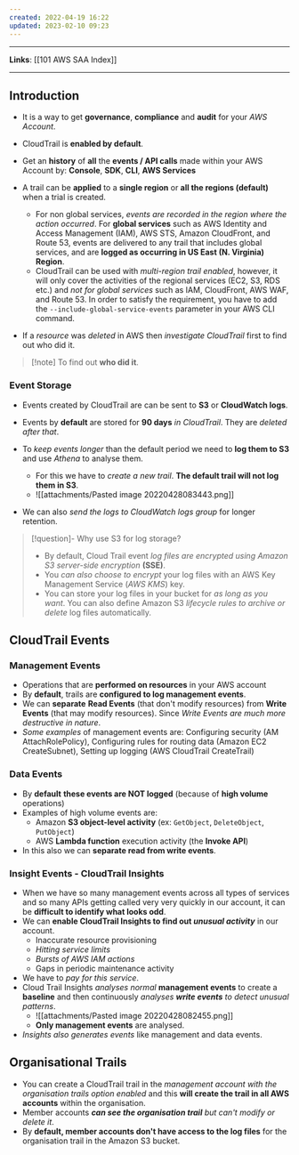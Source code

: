 ```yaml
---
created: 2022-04-19 16:22
updated: 2023-02-10 09:23
---
```

---
**Links**: [[101 AWS SAA Index]]

---
## Introduction
- It is a way to get **governance**, **compliance** and **audit** for your *AWS Account*.
- CloudTrail is **enabled by default**.
- Get an **history** of **all** the **events / API calls** made within your AWS Account by: **Console**, **SDK**, **CLI**, **AWS Services**

- A trail can be **applied** to a **single region** or **all the regions (default)** when a trial is created.
	- For non global services, *events are recorded in the region where the action occurred*. For **global services** such as AWS Identity and Access Management (IAM), AWS STS, Amazon CloudFront, and Route 53, events are delivered to any trail that includes global services, and are **logged as occurring in US East (N. Virginia) Region**.
	- CloudTrail can be used with *multi-region trail enabled*, however, it will only cover the activities of the regional services (EC2, S3, RDS etc.) and *not for global services* such as IAM, CloudFront, AWS WAF, and Route 53. In order to satisfy the requirement, you have to add the `--include-global-service-events` parameter in your AWS CLI command.

- If a *resource* was *deleted* in AWS then *investigate CloudTrail* first to find out who did it.

> [!note] To find out **who did it**.

### Event Storage
- Events created by CloudTrail are can be sent to **S3** or **CloudWatch logs**.
- Events by **default** are stored for **90 days** *in CloudTrail*. They are *deleted after that*.
- To *keep events longer* than the default period we need to **log them to S3** and use *Athena* to analyse them. 
	- For this we have to *create a new trail*. **The default trail will not log them in S3**. 
	- ![[attachments/Pasted image 20220428083443.png]]

- We can also *send the logs to CloudWatch logs group* for longer retention.

> [!question]- Why use S3 for log storage?
> - By default, Cloud Trail event *log files are encrypted using Amazon S3 server-side encryption* **(SSE)**. 
> - You *can also choose to encrypt* your log files with an AWS Key Management Service (*AWS KMS*) key. 
> - You can store your log files in your bucket for *as long as you want*. You can also define Amazon S3 *lifecycle rules to archive or delete* log files automatically. 

## CloudTrail Events
### Management Events
- Operations that are **performed on resources** in your AWS account
- By **default**, trails are **configured to log management events**.
- We can **separate** **Read Events** (that don't modify resources) from **Write Events** (that may modify resources). Since *Write Events are much more destructive in nature*.
- *Some examples* of management events are: Configuring security (AM AttachRolePolicy), Configuring rules for routing data (Amazon EC2 CreateSubnet), Setting up logging (AWS CloudTrail CreateTrail)

### Data Events
- By **default** **these events are NOT logged** (because of **high volume** operations)
- Examples of high volume events are:
    - Amazon **S3 object-level activity** (ex: `GetObject`, `DeleteObject`, `PutObject`)
    - AWS **Lambda function** execution activity (the **Invoke API**)
- In this also we can **separate read from write events**.

### Insight Events - CloudTrail Insights
- When we have so many management events across all types of services and so many APIs getting called very very quickly in our account, it can be **difficult to identify what looks odd**.
- We can **enable CloudTrail Insights to find out *unusual activity*** in our account.
	- Inaccurate resource provisioning
	- *Hitting service limits*
	- *Bursts of AWS IAM actions*
	- Gaps in periodic maintenance activity
- We have to *pay for this service*.
- Cloud Trail Insights *analyses normal* **management events** to create a **baseline** and then continuously *analyses **write events** to detect unusual patterns*.
	- ![[attachments/Pasted image 20220428082455.png]]
	- **Only management events** are analysed.
- *Insights also generates events* like management and data events.

## Organisational Trails
- You can create a CloudTrail trail in the *management account with the organisation trails option enabled* and this **will create the trail in all AWS accounts** within the organisation.
- Member accounts _**can see the organisation trail** but can't modify or delete it_. 
- By **default, member accounts don't have access to the log files** for the organisation trail in the Amazon S3 bucket.
